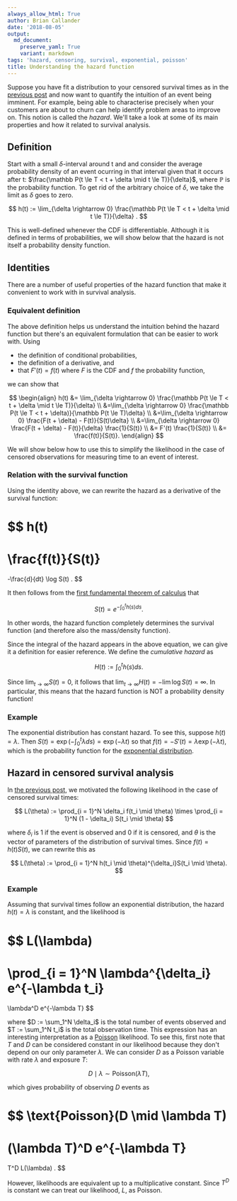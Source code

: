 ```yaml
---
always_allow_html: True
author: Brian Callander
date: '2018-08-05'
output:
  md_document:
    preserve_yaml: True
    variant: markdown
tags: 'hazard, censoring, survival, exponential, poisson'
title: Understanding the hazard function
---
```


Suppose you have fit a distribution to your censored survival times as
in the [previous post](./censoring.html) and now want to quantify the
intuition of an event being imminent. For example, being able to
characterise precisely when your customers are about to churn can help
identify problem areas to improve on. This notion is called the
*hazard*. We'll take a look at some of its main properties and how it
related to survival analysis.

Definition
----------

Start with a small $\delta$-interval around t and and consider the
average probability density of an event ocurring in that interval given
that it occurs after t:
$\frac{\mathbb P(t \le T < t + \delta \mid t \le T)}{\delta}$, where
$\mathbb P$ is the probability function. To get rid of the arbitrary
choice of $\delta$, we take the limit as $\delta$ goes to zero.

$$
h(t)
:=
\lim_{\delta \rightarrow 0} \frac{\mathbb P(t \le T < t + \delta \mid t \le T)}{\delta}
.
$$

This is well-defined whenever the CDF is differentiable. Although it is
defined in terms of probabilities, we will show below that the hazard is
not itself a probability density function.

Identities
----------

There are a number of useful properties of the hazard function that make
it convenient to work with in survival analysis.

### Equivalent definition

The above definition helps us understand the intuition behind the hazard
function but there's an equivalent formulation that can be easier to
work with. Using

-   the definition of conditional probabilities,
-   the definition of a derivative, and
-   that $F'(t) = f(t)$ where $F$ is the CDF and $f$ the probability
    function,

we can show that

$$
\begin{align}
  h(t)
  &=
  \lim_{\delta \rightarrow 0} \frac{\mathbb P(t \le T < t + \delta \mid t \le T)}{\delta}
  \\
  &=\lim_{\delta \rightarrow 0} \frac{\mathbb P(t \le T < t + \delta)}{\mathbb P(t \le T)\delta}
  \\
  &=\lim_{\delta \rightarrow 0} \frac{F(t + \delta) - F(t)}{S(t)\delta}
  \\
  &=\lim_{\delta \rightarrow 0} \frac{F(t + \delta) - F(t)}{\delta} \frac{1}{S(t)}
  \\
  &= F'(t) \frac{1}{S(t)}
  \\
  &= \frac{f(t)}{S(t)}.
\end{align}
$$

We will show below how to use this to simplify the likelihood in the
case of censored observations for measuring time to an event of
interest.

### Relation with the survival function

Using the identity above, we can rewrite the hazard as a derivative of
the survival function:

$$
h(t)
=
\frac{f(t)}{S(t)}
=
-\frac{d}{dt} \log S(t)
.
$$

It then follows from the [first fundamental theorem of
calculus](https://en.wikipedia.org/wiki/Fundamental_theorem_of_calculus)
that

$$
S(t) = e^{-\int_0^t h(s) ds}.
$$

In other words, the hazard function completely determines the survival
function (and therefore also the mass/density function).

Since the integral of the hazard appears in the above equation, we can
give it a definition for easier reference. We define the *cumulative
hazard* as

$$
H(t) 
:=
\int_0^t h(s) ds
.
$$

Since $\lim_{t \rightarrow \infty} S(t) = 0$, it follows that
$\lim_{t \rightarrow \infty} H(t) = -\lim \log S(t) = \infty$. In
particular, this means that the hazard function is NOT a probability
density function!

### Example

The exponential distribution has constant hazard. To see this, suppose
$h(t) = \lambda$. Then
$S(t) = \exp(-\int_0^t \lambda ds) = \exp(-\lambda t)$ so that
$f(t) = -S'(t) = \lambda \exp(-\lambda t)$, which is the probability
function for the [exponential
distribution](https://en.wikipedia.org/wiki/Exponential_distribution).

Hazard in censored survival analysis
------------------------------------

In [the previous post](./censoring.html), we motivated the following
likelihood in the case of censored survival times:

$$
L(\theta) 
:= 
\prod_{i = 1}^N \delta_i f(t_i \mid \theta)
\times
\prod_{i = 1}^N (1 - \delta_i) S(t_i \mid \theta)
$$

where $\delta_i$ is 1 if the event is observed and 0 if it is censored,
and $\theta$ is the vector of parameters of the distribution of survival
times. Since $f(t) = h(t) S(t)$, we can rewrite this as

$$
L(\theta) 
:= 
\prod_{i = 1}^N h(t_i \mid \theta)^{\delta_i}S(t_i \mid \theta).
$$

### Example

Assuming that survival times follow an exponential distribution, the
hazard $h(t) = \lambda$ is constant, and the likelihood is

$$
  L(\lambda)
  = 
  \prod_{i = 1}^N \lambda^{\delta_i} e^{-\lambda t_i}
  =
  \lambda^D e^{-\lambda T}
$$

where $D := \sum_1^N \delta_i$ is the total number of events observed
and $T := \sum_1^N t_i$ is the total observation time. This expression
has an interesting interpretation as a
[Poisson](https://en.wikipedia.org/wiki/Poisson_distribution)
likelihood. To see this, first note that $T$ and $D$ can be considered
constant in our likelihood because they don't depend on our only
parameter $\lambda$. We can consider $D$ as a Poisson variable with rate
$\lambda$ and exposure $T$:

$$
D \mid \lambda \sim \text{Poisson}(\lambda T),
$$

which gives probability of observing $D$ events as

$$
\text{Poisson}(D \mid \lambda T)
=
(\lambda T)^D e^{-\lambda T}
=
T^D L(\lambda)
.
$$

However, likelihoods are equivalent up to a multiplicative constant.
Since $T^D$ is constant we can treat our likelihood, $L$, as Poisson.
